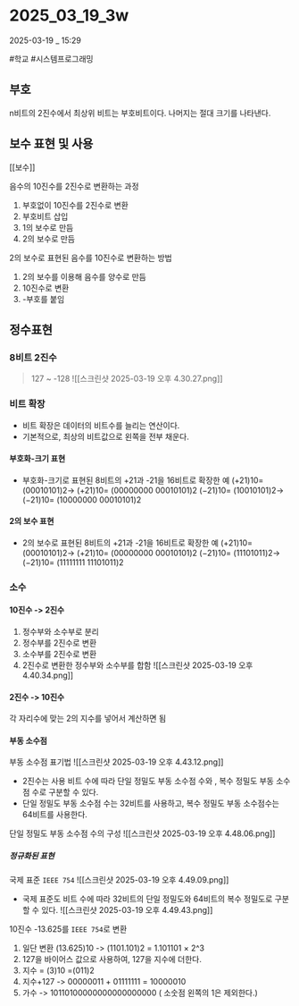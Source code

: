 
# 2025_03_19_3w

2025-03-19 _ 15:29

#학교 #시스템프로그래밍 



## 부호

n비트의 2진수에서 최상위 비트는 부호비트이다.
나머지는 절대 크기를 나타낸다.


## 보수 표현 및 사용

[[보수]]


음수의 10진수를 2진수로 변환하는 과정
1. 부호없이 10진수를 2진수로 변환
2. 부호비트 삽입
3. 1의 보수로 만듬
4. 2의 보수로 만듬

2의 보수로 표현된 음수를 10진수로 변환하는 방법

1. 2의 보수를 이용해 음수를 양수로 만듬
2. 10진수로 변환
3. -부호를 붙임


## 정수표현

### 8비트 2진수 
> 127 ~ -128
![[스크린샷 2025-03-19 오후 4.30.27.png]]

### 비트 확장

- 비트 확장은 데이터의 비트수를 늘리는 연산이다.
- 기본적으로, 최상의 비트값으로 왼쪽을 전부 채운다.

#### 부호화-크기 표현
- 부호화-크기로 표현된 8비트의 +21과 -21을 16비트로 확장한 예
	(+21)10= (00010101)2→ (+21)10= (00000000 00010101)2
	(−21)10= (10010101)2→ (−21)10= (10000000 00010101)2

#### 2의 보수 표현
- 2의 보수로 표현된 8비트의 +21과 -21을 16비트로 확장한 예
	(+21)10= (00010101)2→ (+21)10= (00000000 00010101)2
	(−21)10= (11101011)2→ (−21)10= (11111111 11101011)2


### 소수

#### 10진수 -> 2진수

1. 정수부와 소수부로 분리
2. 정수부를 2진수로 변환
3. 소수부를 2진수로 변환
4. 2진수로 변환한 정수부와 소수부를 합함
![[스크린샷 2025-03-19 오후 4.40.34.png]]

#### 2진수 -> 10진수

각 자리수에 맞는 2의 지수를 넣어서 계산하면 됨

#### 부동 소수점

부동 소수점 표기법
![[스크린샷 2025-03-19 오후 4.43.12.png]]

- 2진수는 사용 비트 수에 따라 단일 정밀도 부동 소수점 수와 , 복수 정밀도 부동 소수점 수로 구분할 수 있다.
- 단일 정밀도 부동 소수점 수는 32비트를 사용하고, 복수 정밀도 부동 소수점수는 64비트를 사용한다.

단일 정밀도 부동 소수점 수의 구성
![[스크린샷 2025-03-19 오후 4.48.06.png]]

##### 정규화된 표현

국제 표준 `IEEE 754`
![[스크린샷 2025-03-19 오후 4.49.09.png]]

- 국제 표준도 비트 수에 따라 32비트의 단일 정밀도와 64비트의 복수 정밀도로 구분할 수 있다.
![[스크린샷 2025-03-19 오후 4.49.43.png]]

10진수 -13.625를 `IEEE 754`로 변환

1. 일단 변환 (13.625)10 -> (1101.101)2 = 1.101101 × 2^3
2. 127을 바이어스 값으로 사용하여, 127을 지수에 더한다.
3. 지수 = (3)10 =(011)2
4. 지수+127 -> 00000011 + 01111111 = 10000010
5. 가수 -> 10110100000000000000000 ( 소숫점 왼쪽의 1은 제외한다.)
